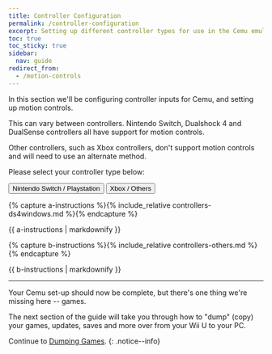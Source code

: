 ```yaml
---
title: Controller Configuration
permalink: /controller-configuration
excerpt: Setting up different controller types for use in the Cemu emulator.
toc: true
toc_sticky: true
sidebar:
  nav: guide
redirect_from:
  - /motion-controls
---
```


In this section we'll be configuring controller inputs for Cemu, and setting up motion controls.

This can vary between controllers. Nintendo Switch, Dualshock 4 and DualSense controllers all have support for motion controls.

Other controllers, such as Xbox controllers, don't support motion controls and will need to use an alternate method.

Please select your controller type below:

<button class="btn btn--large btn--info" id="abtn" onclick="showa()">Nintendo Switch / Playstation</button>
<button class="btn btn--large btn--info" id="bbtn" onclick="showb()">Xbox / Others</button>

{% capture a-instructions %}{% include_relative controllers-ds4windows.md %}{% endcapture %}
<div id="ainstr">{{ a-instructions | markdownify }}</div>

{% capture b-instructions %}{% include_relative controllers-others.md %}{% endcapture %}
<div id="binstr">{{ b-instructions | markdownify }}</div>

---

<script>
  var a = document.getElementById("ainstr");
  var abtn = document.getElementById("abtn");
  var aclr = "btn--primary"

  var b = document.getElementById("binstr");
  var bbtn = document.getElementById("bbtn");
  var bclr = "btn--primary"

  var toc0 = document.getElementById("toc0");
  var toc1 = document.getElementById("toc1");
  var toc2 = document.getElementById("toc2");
  var toc3 = document.getElementById("toc3");
  var toc4 = document.getElementById("toc4");
  var toc5 = document.getElementById("toc5");
  var toc6 = document.getElementById("toc6");
  var toc7 = document.getElementById("toc7");
  var toc8 = document.getElementById("toc8");

  var clr = "btn--info"

  a.style.display = "block";
  b.style.display = "none";

  abtn.classList.remove("btn--info");
  abtn.classList.add(aclr);

  toc4.style.display = "none";
  toc5.style.display = "none";
  toc6.style.display = "none";
  toc7.style.display = "none";
  toc8.style.display = "none";

  function showa() {
    a.style.display = "block";
    b.style.display = "none";

    toc0.style.display = "block";
    toc1.style.display = "block";
    toc2.style.display = "block";
    toc3.style.display = "block";
    toc4.style.display = "none";
    toc5.style.display = "none";
    toc6.style.display = "none";
    toc7.style.display = "none";
    toc8.style.display = "none";

    abtn.classList.remove(clr);
    bbtn.classList.add(clr);

    abtn.classList.add(aclr);
    bbtn.classList.remove(bclr);
  }

  function showb() {
    a.style.display = "none";
    b.style.display = "block";

    toc0.style.display = "none";
    toc1.style.display = "none";
    toc2.style.display = "none";
    toc3.style.display = "none";
    toc4.style.display = "block";
    toc5.style.display = "block";
    toc6.style.display = "block";
    toc7.style.display = "block";
    toc8.style.display = "block";

    abtn.classList.add(clr);
    bbtn.classList.remove(clr);

    abtn.classList.remove(aclr);
    bbtn.classList.add(bclr);
  }
</script>

Your Cemu set-up should now be complete, but there's one thing we're missing here -- games.

The next section of the guide will take you through how to "dump" (copy) your games, updates, saves and more over from your Wii U to your PC.

Continue to [Dumping Games](dumping-games).
{: .notice--info}
